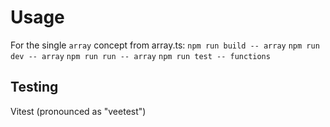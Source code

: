 # Usage

For the single `array` concept from array.ts:
`npm run build -- array`
`npm run dev -- array`
`npm run run -- array`
`npm run test -- functions`

## Testing

Vitest (pronounced as "veetest")

